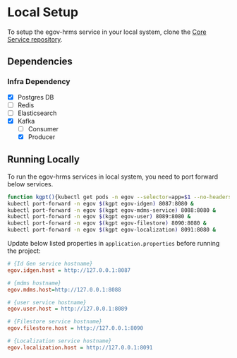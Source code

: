 # Local Setup

To setup the egov-hrms service in your local system, clone the [Core Service repository](https://github.com/egovernments/core-services).

## Dependencies

### Infra Dependency

- [x] Postgres DB
- [ ] Redis
- [ ] Elasticsearch
- [x] Kafka
  - [ ] Consumer
  - [x] Producer

## Running Locally

To run the egov-hrms services in local system, you need to port forward below services.

```bash
function kgpt(){kubectl get pods -n egov --selector=app=$1 --no-headers=true | head -n1 | awk '{print $1}'}
kubectl port-forward -n egov $(kgpt egov-idgen) 8087:8080 &
kubectl port-forward -n egov $(kgpt egov-mdms-service) 8088:8080 &
kubectl port-forward -n egov $(kgpt egov-user) 8089:8080 &
kubectl port-forward -n egov $(kgpt egov-filestore) 8090:8080 &
kubectl port-forward -n egov $(kgpt egov-localization) 8091:8080 &
``` 

Update below listed properties in `application.properties` before running the project:

```ini
# {Id Gen service hostname}
egov.idgen.host = http://127.0.0.1:8087

# {mdms hostname}
egov.mdms.host=http://127.0.0.1:8088

# {user service hostname}
egov.user.host = http://127.0.0.1:8089

# {Filestore service hostname}
egov.filestore.host = http://127.0.0.1:8090

# {Localization service hostname}
egov.localization.host = http://127.0.0.1:8091
```
